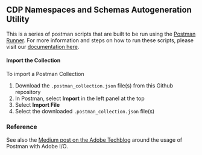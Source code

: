## CDP Namespaces and Schemas Autogeneration Utility

This is a series of postman scripts that are built to be run using the [Postman Runner](https://learning.postman.com/docs/running-collections/intro-to-collection-runs/). For more information and steps on how to run these scripts, please visit our [documentation here](https://experienceleague.adobe.com/docs/experience-platform/sources/connectors/adobe-applications/marketo/marketo-namespaces.html?lang=en#marketo-namespaces).

#### Import the Collection

To import a Postman Collection

1. Download the `.postman_collection.json` file(s) from this Github repository
1. In Postman, select __Import__ in the left panel at the top
1. Select __Import File__
1. Select the downloaded  `.postman_collection.json` file(s)


### Reference

See also the [Medium post on the Adobe Techblog](https://medium.com/adobetech/using-postman-for-jwt-authentication-on-adobe-i-o-7573428ffe7f) around the usage of Postman with Adobe I/O.
